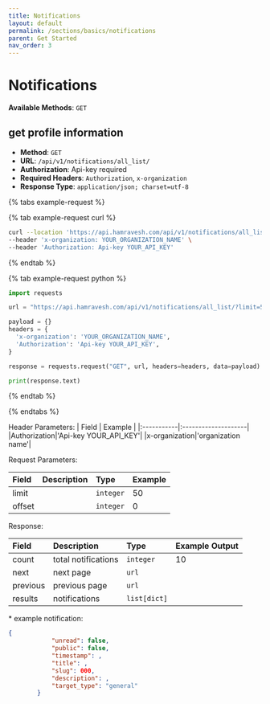 ```yaml
---
title: Notifications
layout: default
permalink: /sections/basics/notifications
parent: Get Started
nav_order: 3
---
```

# Notifications

**Available Methods**: `GET`

## get profile information

- **Method**: `GET`
- **URL**: `/api/v1/notifications/all_list/`
- **Authorization**: Api-key required
- **Required Headers**: `Authorization`, `x-organization`
- **Response Type**: `application/json; charset=utf-8`

{% tabs example-request %}

{% tab example-request curl %}
```bash
curl --location 'https://api.hamravesh.com/api/v1/notifications/all_list/?limit=5&offset=0' \
--header 'x-organization: YOUR_ORGANIZATION_NAME' \
--header 'Authorization: Api-key YOUR_API_KEY'
```
{% endtab %}

{% tab example-request python %}
```python
import requests

url = "https://api.hamravesh.com/api/v1/notifications/all_list/?limit=5&offset=0"

payload = {}
headers = {
  'x-organization': 'YOUR_ORGANIZATION_NAME',
  'Authorization': 'Api-key YOUR_API_KEY',
}

response = requests.request("GET", url, headers=headers, data=payload)

print(response.text)

```
{% endtab %}

{% endtabs %}

Header Parameters:
| Field      | Example      |
|:-----------|:--------------------|
|Authorization|'Api-key YOUR_API_KEY'|
|x-organization|'organization name'|

Request Parameters:

| Field      | Description | Type     | Example |
|:-----------|:------------|:---------|:--------|
|limit|| `integer` | 50      |
|offset||   `integer`       | 0       |

Response:

| Field      | Description         | Type         | Example Output |
|:-----------|:--------------------|:-------------|:---------------|
| count | total notifications | `integer`    | 10             |
| next | next page           | `url`        |                |
| previous | previous page       | `url`        |                |
| results | notifications       | `list[dict]` |                |

\* example notification:
```json
{
            "unread": false,
            "public": false,
            "timestamp": ,
            "title": ,
            "slug": 000,
            "description": ,
            "target_type": "general"
        }
```